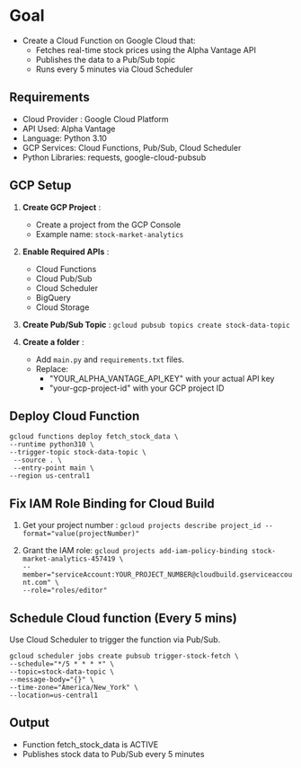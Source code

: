 # Goal

- Create a Cloud Function on Google Cloud that:
  - Fetches real-time stock prices using the Alpha Vantage API
  - Publishes the data to a Pub/Sub topic
  - Runs every 5 minutes via Cloud Scheduler

## Requirements

- Cloud Provider : Google Cloud Platform
- API Used: Alpha Vantage
- Language: Python 3.10
- GCP Services: Cloud Functions, Pub/Sub, Cloud Scheduler
- Python Libraries: requests, google-cloud-pubsub

## GCP Setup

1. **Create GCP Project** :
   - Create a project from the GCP Console
   - Example name: `stock-market-analytics`

2. **Enable Required APIs** :
   - Cloud Functions
   - Cloud Pub/Sub
   - Cloud Scheduler
   - BigQuery
   - Cloud Storage

3. **Create Pub/Sub Topic** :
   `gcloud pubsub topics create stock-data-topic`

4. **Create a folder** :
   - Add `main.py` and `requirements.txt` files.
   - Replace:
      - "YOUR_ALPHA_VANTAGE_API_KEY" with your actual API key
      - "your-gcp-project-id" with your GCP project ID

## Deploy Cloud Function

 `gcloud functions deploy fetch_stock_data \` \
  `--runtime python310 \` \
  `--trigger-topic stock-data-topic \` \
 ` --source . \` \
 ` --entry-point main \` \
  `--region us-central1`

## Fix IAM Role Binding for Cloud Build

  1. Get your project number :
     `gcloud projects describe project_id --format="value(projectNumber)"`

  2.  Grant the IAM role:
     `gcloud projects add-iam-policy-binding stock-market-analytics-457419 \` \
  `--member="serviceAccount:YOUR_PROJECT_NUMBER@cloudbuild.gserviceaccount.com" \` \
  `--role="roles/editor"`

## Schedule Cloud function (Every 5 mins)
Use Cloud Scheduler to trigger the function via Pub/Sub.

`gcloud scheduler jobs create pubsub trigger-stock-fetch \`\
  `--schedule="*/5 * * * *" \`\
  `--topic=stock-data-topic \`\
  `--message-body="{}" \`\
  `--time-zone="America/New_York" \`\
  `--location=us-central1`

## Output
- Function fetch_stock_data is ACTIVE
- Publishes stock data to Pub/Sub every 5 minutes
